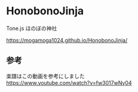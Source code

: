 # HonobonoJinja
Tone.js ほのぼの神社

https://mogamoga1024.github.io/HonobonoJinja/

## 参考

楽譜はこの動画を参考にしました  
https://www.youtube.com/watch?v=fw3017wNy04
